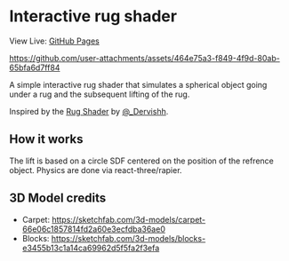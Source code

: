 # Interactive rug shader

View Live: [GitHub Pages](https://faraz-portfolio.github.io/demo-2025-interactive-rug/)

https://github.com/user-attachments/assets/464e75a3-f849-4f9d-80ab-65bfa6d7ff84

A simple interactive rug shader that simulates a spherical object going under a rug and the subsequent lifting of the rug.

Inspired by the [Rug Shader](https://80.lv/articles/learn-how-to-make-interactive-rug-with-unity-s-shader-graph) by [@\_Dervishh](https://x.com/_Dervishh).

## How it works

The lift is based on a circle SDF centered on the position of the refrence object. Physics are done via react-three/rapier.

## 3D Model credits

- Carpet: https://sketchfab.com/3d-models/carpet-66e06c1857814fd2a60e3ecfdba36ae0
- Blocks: https://sketchfab.com/3d-models/blocks-e3455b13c1a14ca69962d5f5fa2f3efa
